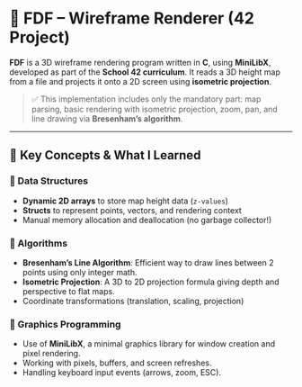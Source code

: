 # 📌 FDF – Wireframe Renderer (42 Project)


**FDF** is a 3D wireframe rendering program written in **C**, using **MiniLibX**, developed as part of the **School 42 curriculum**. It reads a 3D height map from a file and projects it onto a 2D screen using **isometric projection**.

> ✅ This implementation includes only the mandatory part: map parsing, basic rendering with isometric projection, zoom, pan, and line drawing via **Bresenham’s algorithm**.

---

## 🧠 Key Concepts & What I Learned

### 🔹 Data Structures
- **Dynamic 2D arrays** to store map height data (`z-values`)
- **Structs** to represent points, vectors, and rendering context
- Manual memory allocation and deallocation (no garbage collector!)

### 🔹 Algorithms
- **Bresenham’s Line Algorithm**: Efficient way to draw lines between 2 points using only integer math.
- **Isometric Projection**: A 3D to 2D projection formula giving depth and perspective to flat maps.
- Coordinate transformations (translation, scaling, projection)

### 🔹 Graphics Programming
- Use of **MiniLibX**, a minimal graphics library for window creation and pixel rendering.
- Working with pixels, buffers, and screen refreshes.
- Handling keyboard input events (arrows, zoom, ESC).
